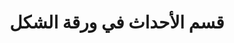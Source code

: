 ﻿---
title: قسم الأحداث في ورقة الشكل
type: docs
weight: 240
url: /ar/net/events-section-in-the-shapesheet/
---
